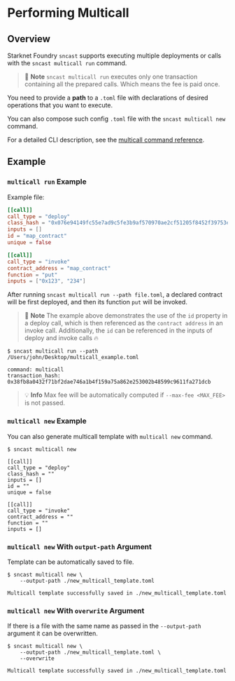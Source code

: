 # Performing Multicall

## Overview

Starknet Foundry `sncast` supports executing multiple deployments or calls with the `sncast multicall run` command.

> 📝 **Note**
> `sncast multicall run` executes only one transaction containing all the prepared calls. Which means the fee is paid once.

You need to provide a **path** to a `.toml` file with declarations of desired operations that you want to execute.

You can also compose such config `.toml` file with the `sncast multicall new` command.

For a detailed CLI description, see the [multicall command reference](../appendix/sncast/multicall/multicall.md).

## Example

### `multicall run` Example

Example file:

```toml
[[call]]
call_type = "deploy"
class_hash = "0x076e94149fc55e7ad9c5fe3b9af570970ae2cf51205f8452f39753e9497fe849"
inputs = []
id = "map_contract"
unique = false

[[call]]
call_type = "invoke"
contract_address = "map_contract"
function = "put"
inputs = ["0x123", "234"]
```

After running `sncast multicall run --path file.toml`, a declared contract will be first deployed, and then its function `put` will be invoked.

> 📝 **Note**
> The example above demonstrates the use of the `id` property in a deploy call, which is then referenced as the `contract address` in an invoke call.
Additionally, the `id` can be referenced in the inputs of deploy and invoke calls 🔥

```shell
$ sncast multicall run --path /Users/john/Desktop/multicall_example.toml

command: multicall
transaction_hash: 0x38fb8a0432f71bf2dae746a1b4f159a75a862e253002b48599c9611fa271dcb
```

> 💡 **Info**
> Max fee will be automatically computed if `--max-fee <MAX_FEE>` is not passed.


### `multicall new` Example

You can also generate multicall template with `multicall new` command.

```shell
$ sncast multicall new

[[call]]
call_type = "deploy"
class_hash = ""
inputs = []
id = ""
unique = false

[[call]]
call_type = "invoke"
contract_address = ""
function = ""
inputs = []
```

### `multicall new` With `output-path` Argument

Template can be automatically saved to file.

```shell
$ sncast multicall new \
    --output-path ./new_multicall_template.toml

Multicall template successfully saved in ./new_multicall_template.toml
```

### `multicall new` With `overwrite` Argument

If there is a file with the same name as passed in the `--output-path` argument it can be overwritten.

```shell
$ sncast multicall new \
    --output-path ./new_multicall_template.toml \
    --overwrite

Multicall template successfully saved in ./new_multicall_template.toml
```
